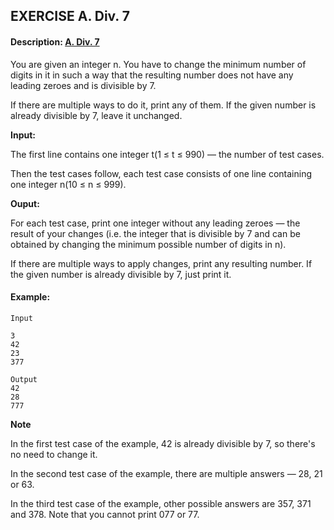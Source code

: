 ## EXERCISE A. Div. 7

#### Description: [A. Div. 7](https://codeforces.com/problemset/problem/1633/A)

You are given an integer n. You have to change the minimum number of digits in it in such a way that the resulting number does not have any leading zeroes and is divisible by 7.

If there are multiple ways to do it, print any of them. If the given number is already divisible by 7, leave it unchanged.

**Input:**

The first line contains one integer t(1 ≤ t ≤ 990) — the number of test cases.

Then the test cases follow, each test case consists of one line containing one integer n(10 ≤ n ≤ 999).

**Ouput:**

For each test case, print one integer without any leading zeroes — the result of your changes (i.e. the integer that is divisible by 7 and can be obtained by changing the minimum possible number of digits in n).

If there are multiple ways to apply changes, print any resulting number. If the given number is already divisible by 7, just print it.

#### Example:

    Input 

    3
    42
    23
    377      
    
    Output
    42
    28
    777

**Note**

In the first test case of the example, 42 is already divisible by 7, so there's no need to change it.

In the second test case of the example, there are multiple answers — 28, 21 or 63.

In the third test case of the example, other possible answers are 357, 371 and 378. Note that you cannot print 077 or 77.